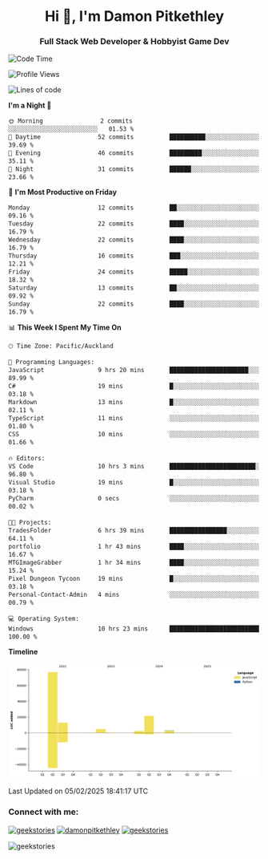 <h1 align="center">Hi 👋, I'm Damon Pitkethley</h1>
<h3 align="center">Full Stack Web Developer & Hobbyist Game Dev</h3>

<!--START_SECTION:waka-->
![Code Time](http://img.shields.io/badge/Code%20Time-35%20hrs%209%20mins-blue)

![Profile Views](http://img.shields.io/badge/Profile%20Views-0-blue)

![Lines of code](https://img.shields.io/badge/From%20Hello%20World%20I%27ve%20Written-121.6%20thousand%20lines%20of%20code-blue)

**I'm a Night 🦉** 

```text
🌞 Morning                2 commits           ░░░░░░░░░░░░░░░░░░░░░░░░░   01.53 % 
🌆 Daytime                52 commits          ██████████░░░░░░░░░░░░░░░   39.69 % 
🌃 Evening                46 commits          █████████░░░░░░░░░░░░░░░░   35.11 % 
🌙 Night                  31 commits          ██████░░░░░░░░░░░░░░░░░░░   23.66 % 
```
📅 **I'm Most Productive on Friday** 

```text
Monday                   12 commits          ██░░░░░░░░░░░░░░░░░░░░░░░   09.16 % 
Tuesday                  22 commits          ████░░░░░░░░░░░░░░░░░░░░░   16.79 % 
Wednesday                22 commits          ████░░░░░░░░░░░░░░░░░░░░░   16.79 % 
Thursday                 16 commits          ███░░░░░░░░░░░░░░░░░░░░░░   12.21 % 
Friday                   24 commits          █████░░░░░░░░░░░░░░░░░░░░   18.32 % 
Saturday                 13 commits          ██░░░░░░░░░░░░░░░░░░░░░░░   09.92 % 
Sunday                   22 commits          ████░░░░░░░░░░░░░░░░░░░░░   16.79 % 
```


📊 **This Week I Spent My Time On** 

```text
🕑︎ Time Zone: Pacific/Auckland

💬 Programming Languages: 
JavaScript               9 hrs 20 mins       ██████████████████████░░░   89.99 % 
C#                       19 mins             █░░░░░░░░░░░░░░░░░░░░░░░░   03.18 % 
Markdown                 13 mins             █░░░░░░░░░░░░░░░░░░░░░░░░   02.11 % 
TypeScript               11 mins             ░░░░░░░░░░░░░░░░░░░░░░░░░   01.80 % 
CSS                      10 mins             ░░░░░░░░░░░░░░░░░░░░░░░░░   01.66 % 

🔥 Editors: 
VS Code                  10 hrs 3 mins       ████████████████████████░   96.80 % 
Visual Studio            19 mins             █░░░░░░░░░░░░░░░░░░░░░░░░   03.18 % 
PyCharm                  0 secs              ░░░░░░░░░░░░░░░░░░░░░░░░░   00.02 % 

🐱‍💻 Projects: 
TradesFolder             6 hrs 39 mins       ████████████████░░░░░░░░░   64.11 % 
portfolio                1 hr 43 mins        ████░░░░░░░░░░░░░░░░░░░░░   16.67 % 
MTGImageGrabber          1 hr 34 mins        ████░░░░░░░░░░░░░░░░░░░░░   15.24 % 
Pixel Dungeon Tycoon     19 mins             █░░░░░░░░░░░░░░░░░░░░░░░░   03.18 % 
Personal-Contact-Admin   4 mins              ░░░░░░░░░░░░░░░░░░░░░░░░░   00.79 % 

💻 Operating System: 
Windows                  10 hrs 23 mins      █████████████████████████   100.00 % 
```

**Timeline**

![Lines of Code chart](https://raw.githubusercontent.com/GeekStories/GeekStories/main/assets/bar_graph.png)


 Last Updated on 05/02/2025 18:41:17 UTC
<!--END_SECTION:waka-->

<h3 align="left">Connect with me:</h3>
<p align="left">
<a href="https://twitter.com/geekstories" target="blank"><img align="center" src="https://raw.githubusercontent.com/rahuldkjain/github-profile-readme-generator/master/src/images/icons/Social/twitter.svg" alt="geekstories" height="30" width="40" /></a>
<a href="https://linkedin.com/in/damonpitkethley" target="blank"><img align="center" src="https://raw.githubusercontent.com/rahuldkjain/github-profile-readme-generator/master/src/images/icons/Social/linked-in-alt.svg" alt="damonpitkethley" height="30" width="40" /></a>
<a href="https://www.leetcode.com/geekstories" target="blank"><img align="center" src="https://raw.githubusercontent.com/rahuldkjain/github-profile-readme-generator/master/src/images/icons/Social/leet-code.svg" alt="geekstories" height="30" width="40" /></a>
</p>

<p><img align="center" src="https://github-readme-streak-stats.herokuapp.com/?user=geekstories&" alt="geekstories" /></p>
